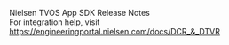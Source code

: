 Nielsen TVOS App SDK Release Notes  
For integration help, visit https://engineeringportal.nielsen.com/docs/DCR_&_DTVR

